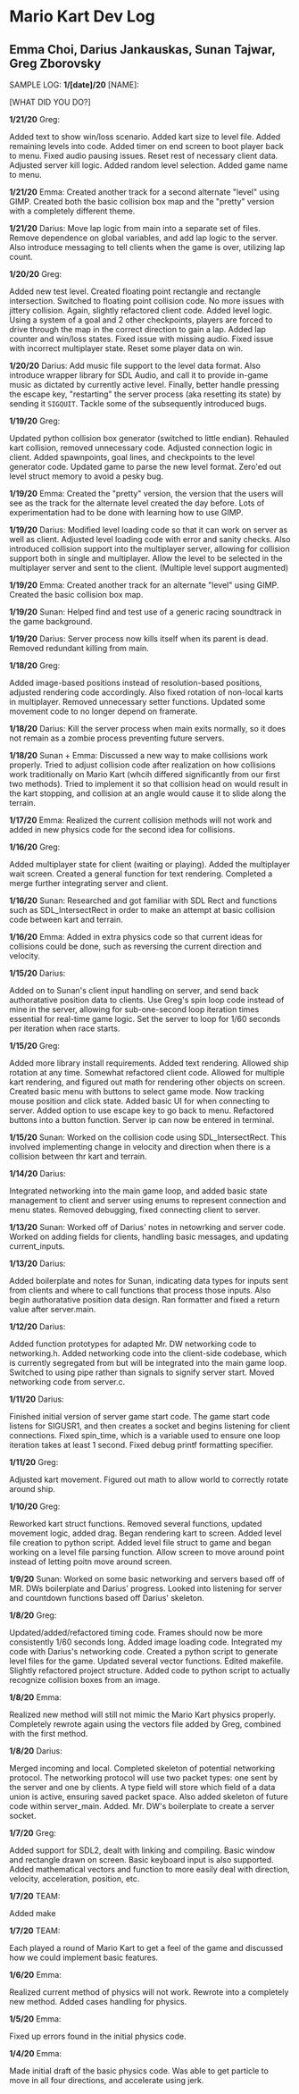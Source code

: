 # Mario Kart Dev Log

## Emma Choi, Darius Jankauskas, Sunan Tajwar, Greg Zborovsky


SAMPLE LOG:
__1/[date]/20__ [NAME]:

[WHAT DID YOU DO?]


__1/21/20__ Greg:

Added text to show win/loss scenario. Added kart size to level file. Added remaining levels into code. Added timer on end screen to boot player back to menu. Fixed audio pausing issues. Reset rest of necessary client data. Adjusted server kill logic. Added random level selection. Added game name to menu.

__1/21/20__ Emma: Created another track for a second alternate "level" using GIMP. Created both the basic collision box map and the "pretty" version with a completely different theme.


__1/21/20__ Darius: Move lap logic from main into a separate set of files. Remove dependence on global variables, and add lap logic to the server. Also introduce messaging to tell clients when the game is over, utilizing lap count.


__1/20/20__ Greg:

Added new test level. Created floating point rectangle and rectangle intersection. Switched to floating point collision code. No more issues with jittery collision. Again, slightly refactored client code. Added level logic. Using a system of a goal and 2 other checkpoints, players are forced to drive through the map in the correct direction to gain a lap. Added lap counter and win/loss states. Fixed issue with missing audio. Fixed issue with incorrect multiplayer state. Reset some player data on win. 


__1/20/20__ Darius: Add music file support to the level data format. Also introduce wrapper library for SDL Audio, and call it to provide in-game music as dictated by currently active level. Finally, better handle pressing the escape key, "restarting" the server process (aka resetting its state) by sending it `SIGQUIT`. Tackle some of the subsequently introduced bugs.


__1/19/20__ Greg:

Updated python collision box generator (switched to little endian). Rehauled kart collision, removed unnecessary code. Adjusted connection logic in client. Added spawnpoints, goal lines, and checkpoints to the level generator code. Updated game to parse the new level format. Zero'ed out level struct memory to avoid a pesky bug.


__1/19/20__ Emma: Created the "pretty" version, the version that the users will see as the track for the alternate level created the day before. Lots of experimentation had to be done with learning how to use GIMP.


__1/19/20__ Darius: Modified level loading code so that it can work on server as well as client. Adjusted level loading code with error and sanity checks. Also introduced collision support into the multiplayer server, allowing for collision support both in single and multiplayer. Allow the level to be selected in the multiplayer server and sent to the client. (Multiple level support augmented)


__1/19/20__ Emma: Created another track for an alternate "level" using GIMP. Created the basic collision box map.


__1/19/20__ Sunan: Helped find and test use of a generic racing soundtrack in the game background.


__1/19/20__ Darius: Server process now kills itself when its parent is dead. Removed redundant killing from main.


__1/18/20__ Greg:

Added image-based positions instead of resolution-based positions, adjusted rendering code accordingly. Also fixed rotation of non-local karts in multiplayer. Removed unnecessary setter functions. Updated some movement code to no longer depend on framerate.


__1/18/20__ Darius: Kill the server process when main exits normally, so it does not remain as a zombie process preventing future servers.


__1/18/20__ Sunan + Emma: Discussed a new way to make collisions work properly. Tried to adjust collision code after realization on how collisions work traditionally on Mario Kart (whcih differed significantly from our first two methods). Tried to implement it so that collision head on would result in the kart stopping, and collision at an angle would cause it to slide along the terrain. 


__1/17/20__ Emma:
Realized the current collision methods will not work and added in new physics code for the second idea for collisions. 

__1/16/20__ Greg:

Added multiplayer state for client (waiting or playing). Added the multiplayer wait screen. Created a general function for text rendering. Completed a merge further integrating server and client.


__1/16/20__ Sunan:
Researched and got familiar with SDL Rect and functions such as SDL_IntersectRect in order to make an attempt at basic collision code between kart and terrain.


__1/16/20__ Emma: 
Added in extra physics code so that current ideas for collisions could be done, such as reversing the current direction and velocity.


__1/15/20__ Darius:

Added on to Sunan's client input handling on server, and send back authoratative position data to clients. Use Greg's spin loop code instead of mine in the server, allowing for sub-one-second loop iteration times essential for real-time game logic. Set the server to loop for 1/60 seconds per iteration when race starts.


__1/15/20__ Greg:

Added more library install requirements. Added text rendering. Allowed ship rotation at any time. Somewhat refactored client code. Allowed for multiple kart rendering, and figured out math for rendering other objects on screen. Created basic menu with buttons to select game mode. Now tracking mouse position and click state. Added basic UI for when connecting to server. Added option to use escape key to go back to menu. Refactored buttons into a button function. Server ip can now be entered in terminal.


__1/15/20__ Sunan:
Worked on the collision code using SDL_IntersectRect. This involved implementing change in velocity and direction when there is a collision between thr kart and terrain.


__1/14/20__ Darius:

Integrated networking into the main game loop, and added basic state management to client and server using enums to represent connection and menu states. Removed debugging, fixed connecting client to server.


__1/13/20__ Sunan:
Worked off of Darius' notes in netowrking and server code. Worked on adding fields for clients, handling basic messages, and updating current_inputs.


__1/13/20__ Darius:

Added boilerplate and notes for Sunan, indicating data types for inputs sent from clients and where to call functions that process those inputs. Also begin authoratative position data design. Ran formatter and fixed a return value after server.main. 


__1/12/20__ Darius:

Added function prototypes for adapted Mr. DW networking code to networking.h. Added networking code into the client-side codebase, which is currently segregated from but will be integrated into the main game loop. Switched to using pipe rather than signals to signify server start. Moved networking code from server.c.


__1/11/20__ Darius:

Finished initial version of server game start code. The game start code listens for SIGUSR1, and then creates a socket and begins listening for client connections. Fixed spin_time, which is a variable used to ensure one loop iteration takes at least 1 second. Fixed debug printf formatting specifier. 


__1/11/20__ Greg:

Adjusted kart movement. Figured out math to allow world to correctly rotate around ship.


__1/10/20__ Greg:

Reworked kart struct functions. Removed several functions, updated movement logic, added drag. Began rendering kart to screen. Added level file creation to python script. Added level file struct to game and began working on a level file parsing function. Allow screen to move around point instead of letting poitn move around screen.


__1/9/20__ Sunan:
Worked on some basic networking and servers based off of MR. DWs boilerplate and Darius' progress. Looked into listening for server and countdown functions based off Darius' skeleton.


__1/8/20__ Greg:

Updated/added/refactored timing code. Frames should now be more consistently 1/60 seconds long. Added image loading code. Integrated my code with Darius's networking code. Created a python script to generate level files for the game. Updated several vector functions. Edited makefile. Slightly refactored project structure. Added code to python script to actually recognize collision boxes from an image.


__1/8/20__ Emma:

Realized new method will still not mimic the Mario Kart physics properly. Completely rewrote again using the vectors file added by Greg, combined with the first method.


__1/8/20__ Darius:

Merged incoming and local. Completed skeleton of potential networking protocol. The networking protocol will use two packet types: one sent by the server and one by clients. A type field will store which field of a data union is active, ensuring saved packet space. Also added skeleton of future code within server_main. Added. Mr. DW's boilerplate to create a server socket. 


__1/7/20__ Greg:

Added support for SDL2, dealt with linking and compiling. Basic window and rectangle drawn on screen. Basic keyboard input is also supported. Added mathematical vectors and function to more easily deal with direction, velocity, acceleration, position, etc.


__1/7/20__ TEAM:

Added make


__1/7/20__ TEAM:

Each played a round of Mario Kart to get a feel of the game and discussed how we could implement basic features.


__1/6/20__ Emma:

Realized current method of physics will not work. Rewrote into a completely new method. Added cases handling for physics.


__1/5/20__ Emma:

Fixed up errors found in the initial physics code.


__1/4/20__ Emma:

Made initial draft of the basic physics code. Was able to get particle to move in all four directions, and accelerate using jerk.
